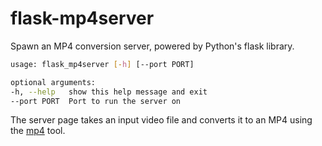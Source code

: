 # flask-mp4server

Spawn an MP4 conversion server, powered by Python's flask library.

```bash
usage: flask_mp4server [-h] [--port PORT]

optional arguments:
-h, --help   show this help message and exit
--port PORT  Port to run the server on
```

The server page takes an input video file and converts it to an MP4 using the [mp4](../bash/mp4.md) tool.



